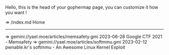 Hello, this is the head of your gophermap page, you can
customize it how you want !

=>   /index.md Home

------------------------------------------------------------------
=> gemini://yael.moe/articles/memsafety.gmi 2023-06-28 Google CTF 2021 - Memsafety
=> gemini://yael.moe/articles/softmmu.gmi 2023-02-12 pwnable.kr's softmmu - An Awesome Linux Kernel Exploit
